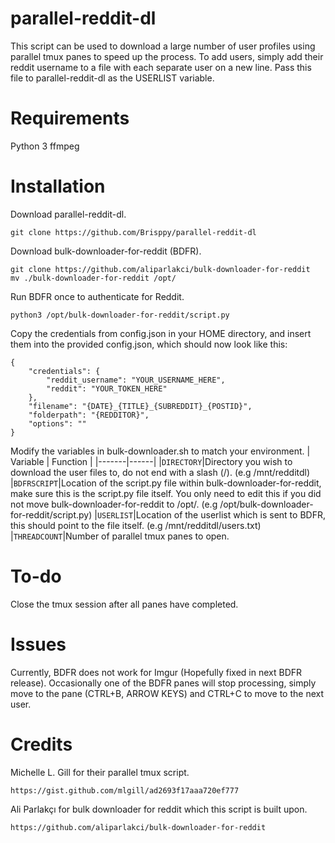 # parallel-reddit-dl
This script can be used to download a large number of user profiles using parallel tmux panes to speed up the process.
To add users, simply add their reddit username to a file with each separate user on a new line. Pass this file to parallel-reddit-dl as the USERLIST variable.

# Requirements
Python 3
ffmpeg

# Installation
Download parallel-reddit-dl.
```
git clone https://github.com/Brisppy/parallel-reddit-dl
```

Download bulk-downloader-for-reddit (BDFR).
```
git clone https://github.com/aliparlakci/bulk-downloader-for-reddit
mv ./bulk-downloader-for-reddit /opt/
```

Run BDFR once to authenticate for Reddit.
```
python3 /opt/bulk-downloader-for-reddit/script.py
```

Copy the credentials from config.json in your HOME directory, and insert them into the provided config.json, which should now look like this:
```
{
    "credentials": {
        "reddit_username": "YOUR_USERNAME_HERE",
        "reddit": "YOUR_TOKEN_HERE"
    },
    "filename": "{DATE}_{TITLE}_{SUBREDDIT}_{POSTID}",
    "folderpath": "{REDDITOR}",
    "options": ""
}
```

Modify the variables in bulk-downloader.sh to match your environment.
| Variable | Function |
|-------|------|
|```DIRECTORY```|Directory you wish to download the user files to, do not end with a slash (/). (e.g /mnt/redditdl)
|```BDFRSCRIPT```|Location of the script.py file within bulk-downloader-for-reddit, make sure this is the script.py file itself. You only need to edit this if you did not move bulk-downloader-for-reddit to /opt/. (e.g /opt/bulk-downloader-for-reddit/script.py)
|```USERLIST```|Location of the userlist which is sent to BDFR, this should point to the file itself. (e.g /mnt/redditdl/users.txt)
|```THREADCOUNT```|Number of parallel tmux panes to open.

# To-do
Close the tmux session after all panes have completed.

# Issues
Currently, BDFR does not work for Imgur (Hopefully fixed in next BDFR release).
Occasionally one of the BDFR panes will stop processing, simply move to the pane (CTRL+B, ARROW KEYS) and CTRL+C to move to the next user.

# Credits
Michelle L. Gill for their parallel tmux script.
```
https://gist.github.com/mlgill/ad2693f17aaa720ef777
```

Ali Parlakçı for bulk downloader for reddit which this script is built upon.
```
https://github.com/aliparlakci/bulk-downloader-for-reddit
```
